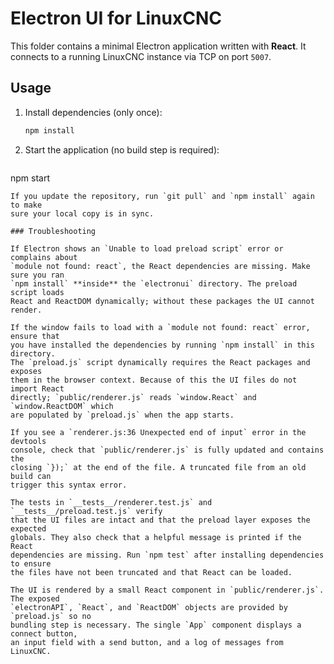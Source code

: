 # Electron UI for LinuxCNC

This folder contains a minimal Electron application written with **React**. It connects to a running LinuxCNC instance via TCP on port `5007`.

## Usage

1. Install dependencies (only once):
   ```sh
   npm install
   ```
2. Start the application (no build step is required):
   ```sh
 npm start
  ```
  If you update the repository, run `git pull` and `npm install` again to make
  sure your local copy is in sync.

### Troubleshooting

If Electron shows an `Unable to load preload script` error or complains about
`module not found: react`, the React dependencies are missing. Make sure you ran
`npm install` **inside** the `electronui` directory. The preload script loads
React and ReactDOM dynamically; without these packages the UI cannot render.

If the window fails to load with a `module not found: react` error, ensure that
you have installed the dependencies by running `npm install` in this directory.
The `preload.js` script dynamically requires the React packages and exposes
them in the browser context. Because of this the UI files do not import React
directly; `public/renderer.js` reads `window.React` and `window.ReactDOM` which
are populated by `preload.js` when the app starts.

If you see a `renderer.js:36 Unexpected end of input` error in the devtools
console, check that `public/renderer.js` is fully updated and contains the
closing `});` at the end of the file. A truncated file from an old build can
trigger this syntax error.

The tests in `__tests__/renderer.test.js` and `__tests__/preload.test.js` verify
that the UI files are intact and that the preload layer exposes the expected
globals. They also check that a helpful message is printed if the React
dependencies are missing. Run `npm test` after installing dependencies to ensure
the files have not been truncated and that React can be loaded.

The UI is rendered by a small React component in `public/renderer.js`. The exposed
`electronAPI`, `React`, and `ReactDOM` objects are provided by `preload.js` so no
bundling step is necessary. The single `App` component displays a connect button,
an input field with a send button, and a log of messages from LinuxCNC.
